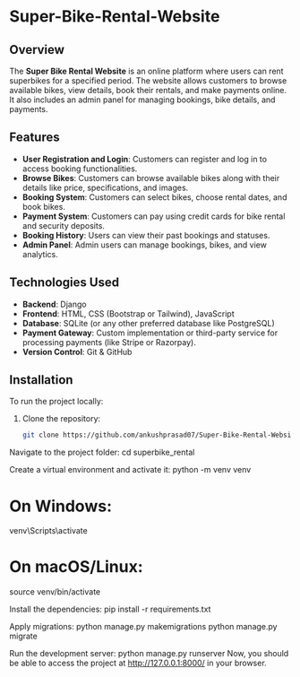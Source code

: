 # Super-Bike-Rental-Website

## Overview
The **Super Bike Rental Website** is an online platform where users can rent superbikes for a specified period. The website allows customers to browse available bikes, view details, book their rentals, and make payments online. It also includes an admin panel for managing bookings, bike details, and payments.

## Features
- **User Registration and Login**: Customers can register and log in to access booking functionalities.
- **Browse Bikes**: Customers can browse available bikes along with their details like price, specifications, and images.
- **Booking System**: Customers can select bikes, choose rental dates, and book bikes.
- **Payment System**: Customers can pay using credit cards for bike rental and security deposits.
- **Booking History**: Users can view their past bookings and statuses.
- **Admin Panel**: Admin users can manage bookings, bikes, and view analytics.
  
## Technologies Used
- **Backend**: Django
- **Frontend**: HTML, CSS (Bootstrap or Tailwind), JavaScript
- **Database**: SQLite (or any other preferred database like PostgreSQL)
- **Payment Gateway**: Custom implementation or third-party service for processing payments (like Stripe or Razorpay).
- **Version Control**: Git & GitHub

## Installation

To run the project locally:

1. Clone the repository:
   ```bash
   git clone https://github.com/ankushprasad07/Super-Bike-Rental-Website.git
   
Navigate to the project folder:
cd superbike_rental

Create a virtual environment and activate it:
python -m venv venv
# On Windows:
venv\Scripts\activate
# On macOS/Linux:
source venv/bin/activate

Install the dependencies:
pip install -r requirements.txt

Apply migrations:
python manage.py makemigrations
python manage.py migrate

Run the development server:
python manage.py runserver
Now, you should be able to access the project at http://127.0.0.1:8000/ in your browser.
